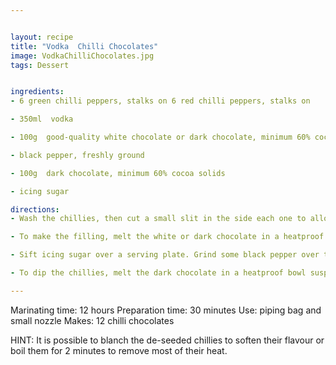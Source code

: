 ```yaml
---


layout: recipe
title: "Vodka  Chilli Chocolates"
image: VodkaChilliChocolates.jpg
tags: Dessert


ingredients: 
- 6 green chilli peppers, stalks on 6 red chilli peppers, stalks on

- 350ml  vodka

- 100g  good-quality white chocolate or dark chocolate, minimum 60% cocoa solids to fill the chillies

- black pepper, freshly ground

- 100g  dark chocolate, minimum 60% cocoa solids

- icing sugar

directions: 
- Wash the chillies, then cut a small slit in the side each one to allow you to remove the inner membrane and all the seeds, so they are ready to be filled Marinate the prepared chillies in the vodka for at least 12 hours before you prepare the filling

- To make the filling, melt the white or dark chocolate in a heatproof bowl suspended over a saucepan of barely simmering water. Remove from the heat and mix in a shot of vodka and some freshly ground pepper. Fill the chillies using a piping bag fitted with small nozzle, or, if you don't have one, use a coffee spoon and a chopstick instead. Store the chillies in a container in the freezer until needed.

- Sift icing sugar over a serving plate. Grind some black pepper over the icing sugar.

- To dip the chillies, melt the dark chocolate in a heatproof bowl suspended over a saucepan of barely simmering water. Pour the melted chocolate into a glass and dip the chillies so that they are three quarters coated in chocolate. Place them directly on to the serving plate to set before serving.

---
```

Marinating time: 12 hours Preparation time: 30 minutes Use: piping bag and small nozzle Makes: 12 chilli chocolates

HINT: It is possible to blanch the de-seeded chillies to soften their flavour or boil them for 2 minutes to remove most of their heat.